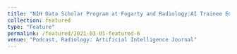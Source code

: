 ```yaml
---
title: "NIH Data Scholar Program at Fogarty and Radiology:AI Trainee Editorial Board"
collection: featured
type: "Feature"
permalink: /featured/2021-03-01-featured-6
venue: "Podcast, Radiology: Artificial Intelligence Journal"
---
```

